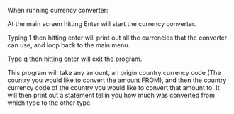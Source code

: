 When running currency converter:

At the main screen hitting Enter will start the currency converter.

Typing 1 then hitting enter will print out all the currencies that the converter can use, and loop back to the main menu.

Type q then hitting enter will exit the program.

This program will take any amount, an origin country currency code (The country you would like to convert the amount FROM), and then the country currency code of the country you would like to convert that amount to.  It will then print out a statement tellin you how much was converted from which type to the other type.
